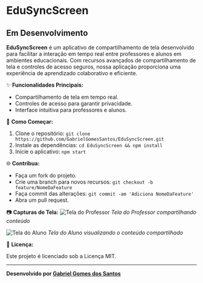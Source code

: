 # EduSyncScreen

## Em Desenvolvimento


**EduSyncScreen** é um aplicativo de compartilhamento de tela desenvolvido para facilitar a interação em tempo real entre professores e alunos em ambientes educacionais. Com recursos avançados de compartilhamento de tela e controles de acesso seguros, nossa aplicação proporciona uma experiência de aprendizado colaborativo e eficiente.

✨ **Funcionalidades Principais:**
- Compartilhamento de tela em tempo real.
- Controles de acesso para garantir privacidade.
- Interface intuitiva para professores e alunos.

🚀 **Como Começar:**
1. Clone o repositório: `git clone https://github.com/GabrielGomesSantos/EduSyncScreen.git`
2. Instale as dependências: `cd EduSyncScreen && npm install`
3. Inicie o aplicativo: `npm start`

🌐 **Contribua:**
- Faça um fork do projeto.
- Crie uma branch para novos recursos: `git checkout -b feature/NomeDaFeature`
- Faça commit das alterações: `git commit -am 'Adiciona NomeDaFeature'`
- Abra um pull request.

📷 **Capturas de Tela:**
![Tela do Professor](screenshots/professor.png) *Tela do Professor compartilhando conteúdo*

![Tela do Aluno](screenshots/aluno.png) *Tela do Aluno visualizando o conteúdo compartilhado*

📜 **Licença:**

Este projeto é licenciado sob a Licença MIT.

---

**Desenvolvido por [Gabriel Gomes dos Santos](https://seu-site.com)**
